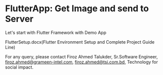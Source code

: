 # FlutterApp: Get Image and send to Server

Let's start with Flutter Framework with Demo App

FlutterSetup.docx(Flutter Environment Setup and Complete Project Guide Line)

For any query, please contact Firoz Ahmed Talukder, Sr.Software Engineer, firoz.ahmed@grameen-intel.com, firoz.ahmed@tsi.com.bd, Technology for social impact.

